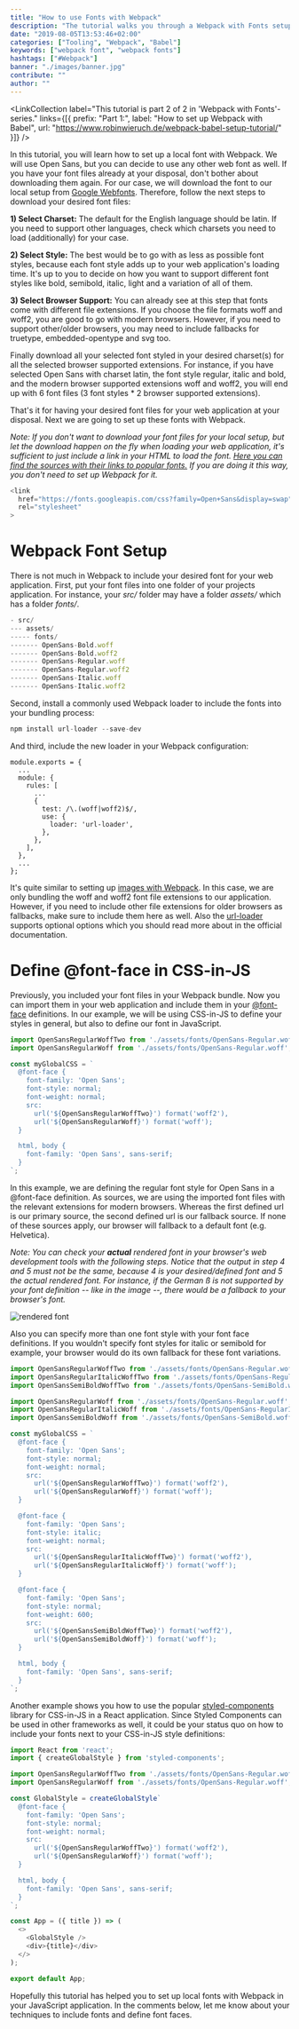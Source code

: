 ```yaml
---
title: "How to use Fonts with Webpack"
description: "The tutorial walks you through a Webpack with Fonts setup to load a font as local asset to your JavaScript applications ..."
date: "2019-08-05T13:53:46+02:00"
categories: ["Tooling", "Webpack", "Babel"]
keywords: ["webpack font", "webpack fonts"]
hashtags: ["#Webpack"]
banner: "./images/banner.jpg"
contribute: ""
author: ""
---
```


<Sponsorship />

<LinkCollection label="This tutorial is part 2 of 2 in 'Webpack with Fonts'-series." links={[{ prefix: "Part 1:", label: "How to set up Webpack with Babel", url: "https://www.robinwieruch.de/webpack-babel-setup-tutorial/" }]} />

In this tutorial, you will learn how to set up a local font with Webpack. We will use Open Sans, but you can decide to use any other web font as well. If you have your font files already at your disposal, don't bother about downloading them again. For our case, we will download the font to our local setup from [Google Webfonts](https://google-webfonts-helper.herokuapp.com). Therefore, follow the next steps to download your desired font files:

**1) Select Charset:** The default for the English language should be latin. If you need to support other languages, check which charsets you need to load (additionally) for your case.

**2) Select Style:** The best would be to go with as less as possible font styles, because each font style adds up to your web application's loading time. It's up to you to decide on how you want to support different font styles like bold, semibold, italic, light and a variation of all of them.

**3) Select Browser Support:** You can already see at this step that fonts come with different file extensions. If you choose the file formats woff and woff2, you are good to go with modern browsers. However, if you need to support other/older browsers, you may need to include fallbacks for truetype, embedded-opentype and svg too.

Finally download all your selected font styled in your desired charset(s) for all the selected browser supported extensions. For instance, if you have selected Open Sans with charset latin, the font style regular, italic and bold, and the modern browser supported extensions woff and woff2, you will end up with 6 font files (3 font styles * 2 browser supported extensions).

That's it for having your desired font files for your web application at your disposal. Next we are going to set up these fonts with Webpack.

*Note: If you don't want to download your font files for your local setup, but let the download happen on the fly when loading your web application, it's sufficient to just include a link in your HTML to load the font. [Here you can find the sources with their links to popular fonts.](https://fonts.google.com) If you are doing it this way, you don't need to set up Webpack for it.*

```javascript
<link
  href="https://fonts.googleapis.com/css?family=Open+Sans&display=swap"
  rel="stylesheet"
>
```

# Webpack Font Setup

There is not much in Webpack to include your desired font for your web application. First, put your font files into one folder of your projects application. For instance, your *src/* folder may have a folder *assets/* which has a folder *fonts/*.

```javascript
- src/
--- assets/
----- fonts/
------- OpenSans-Bold.woff
------- OpenSans-Bold.woff2
------- OpenSans-Regular.woff
------- OpenSans-Regular.woff2
------- OpenSans-Italic.woff
------- OpenSans-Italic.woff2
```

Second, install a commonly used Webpack loader to include the fonts into your bundling process:

```javascript
npm install url-loader --save-dev
```

And third, include the new loader in your Webpack configuration:

```javascript{6,7,8,9,10,11}
module.exports = {
  ...
  module: {
    rules: [
      ...
      {
        test: /\.(woff|woff2)$/,
        use: {
          loader: 'url-loader',
        },
      },
    ],
  },
  ...
};
```

It's quite similar to setting up [images with Webpack](/webpack-images/). In this case, we are only bundling the woff and woff2 font file extensions to our application. However, if you need to include other file extensions for older browsers as fallbacks, make sure to include them here as well. Also the [url-loader](https://github.com/webpack-contrib/url-loader) supports optional options which you should read more about in the official documentation.

# Define @font-face in CSS-in-JS

Previously, you included your font files in your Webpack bundle. Now you can import them in your web application and include them in your [@font-face](https://developer.mozilla.org/en-US/docs/Web/CSS/@font-face) definitions. In our example, we will be using CSS-in-JS to define your styles in general, but also to define our font in JavaScript.

```javascript
import OpenSansRegularWoffTwo from './assets/fonts/OpenSans-Regular.woff2';
import OpenSansRegularWoff from './assets/fonts/OpenSans-Regular.woff';

const myGlobalCSS = `
  @font-face {
    font-family: 'Open Sans';
    font-style: normal;
    font-weight: normal;
    src:
      url('${OpenSansRegularWoffTwo}') format('woff2'),
      url('${OpenSansRegularWoff}') format('woff');
  }

  html, body {
    font-family: 'Open Sans', sans-serif;
  }
`;
```

In this example, we are defining the regular font style for Open Sans in a @font-face definition. As sources, we are using the imported font files with the relevant extensions for modern browsers. Whereas the first defined url is our primary source, the second defined url is our fallback source. If none of these sources apply, our browser will fallback to a default font (e.g. Helvetica).

*Note: You can check your **actual** rendered font in your browser's web development tools with the following steps. Notice that the output in step 4 and 5 must not be the same, because 4 is your desired/defined font and 5 the actual rendered font. For instance, if the German ß is not supported by your font definition -- like in the image --, there would be a fallback to your browser's font.*

![rendered font](./images/rendered-font.jpg)

Also you can specify more than one font style with your font face definitions. If you wouldn't specify font styles for italic or semibold for example, your browser would do its own fallback for these font variations.

```javascript
import OpenSansRegularWoffTwo from './assets/fonts/OpenSans-Regular.woff2';
import OpenSansRegularItalicWoffTwo from './assets/fonts/OpenSans-RegularItalic.woff2';
import OpenSansSemiBoldWoffTwo from './assets/fonts/OpenSans-SemiBold.woff2';

import OpenSansRegularWoff from './assets/fonts/OpenSans-Regular.woff';
import OpenSansRegularItalicWoff from './assets/fonts/OpenSans-RegularItalic.woff';
import OpenSansSemiBoldWoff from './assets/fonts/OpenSans-SemiBold.woff';

const myGlobalCSS = `
  @font-face {
    font-family: 'Open Sans';
    font-style: normal;
    font-weight: normal;
    src:
      url('${OpenSansRegularWoffTwo}') format('woff2'),
      url('${OpenSansRegularWoff}') format('woff');
  }

  @font-face {
    font-family: 'Open Sans';
    font-style: italic;
    font-weight: normal;
    src:
      url('${OpenSansRegularItalicWoffTwo}') format('woff2'),
      url('${OpenSansRegularItalicWoff}') format('woff');
  }

  @font-face {
    font-family: 'Open Sans';
    font-style: normal;
    font-weight: 600;
    src:
      url('${OpenSansSemiBoldWoffTwo}') format('woff2'),
      url('${OpenSansSemiBoldWoff}') format('woff');
  }

  html, body {
    font-family: 'Open Sans', sans-serif;
  }
`;
```

Another example shows you how to use the popular [styled-components](/react-styled-components/) library for CSS-in-JS in a React application. Since Styled Components can be used in other frameworks as well, it could be your status quo on how to include your fonts next to your CSS-in-JS style definitions:

```javascript
import React from 'react';
import { createGlobalStyle } from 'styled-components';

import OpenSansRegularWoffTwo from './assets/fonts/OpenSans-Regular.woff2';
import OpenSansRegularWoff from './assets/fonts/OpenSans-Regular.woff';

const GlobalStyle = createGlobalStyle`
  @font-face {
    font-family: 'Open Sans';
    font-style: normal;
    font-weight: normal;
    src:
      url('${OpenSansRegularWoffTwo}') format('woff2'),
      url('${OpenSansRegularWoff}') format('woff');
  }

  html, body {
    font-family: 'Open Sans', sans-serif;
  }
`;

const App = ({ title }) => (
  <>
    <GlobalStyle />
    <div>{title}</div>
  </>
);

export default App;
```

Hopefully this tutorial has helped you to set up local fonts with Webpack in your JavaScript application. In the comments below, let me know about your techniques to include fonts and define font faces.
